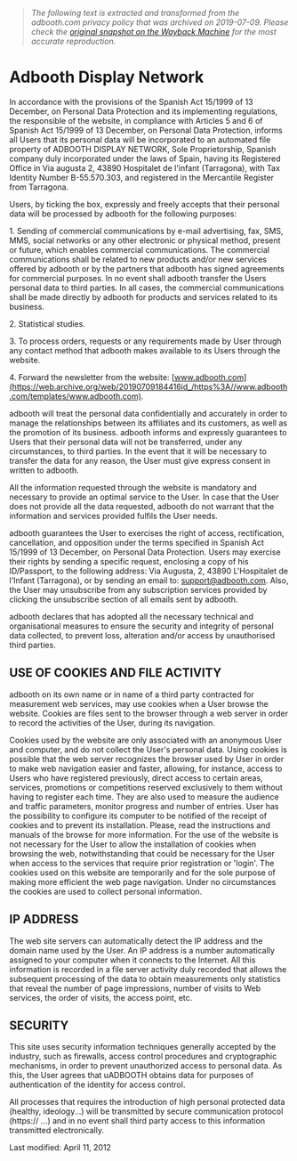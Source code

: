 > *The following text is extracted and transformed from the adbooth.com privacy policy that was archived on 2019-07-09. Please check the [original snapshot on the Wayback Machine](https://web.archive.org/web/20190709184416id_/https%3A//www.adbooth.com/templates/privacy-en.html) for the most accurate reproduction.*

# Adbooth Display Network

In accordance with the provisions of the Spanish Act 15/1999 of 13 December, on Personal Data Protection and its implementing regulations, the responsible of the website, in compliance with Articles 5 and 6 of Spanish Act 15/1999 of 13 December, on Personal Data Protection, informs all Users that its personal data will be incorporated to an automated file property of ADBOOTH DISPLAY NETWORK, Sole Proprietorship, Spanish company duly incorporated under the laws of Spain, having its Registered Office in Via augusta 2, 43890 Hospitalet de l'infant (Tarragona), with Tax Identity Number B-55.570.303, and registered in the Mercantile Register from Tarragona. 

Users, by ticking the box, expressly and freely accepts that their personal data will be processed by adbooth for the following purposes:

1\. Sending of commercial communications by e-mail advertising, fax, SMS, MMS, social networks or any other electronic or physical method, present or future, which enables commercial communications. The commercial communications shall be related to new products and/or new services offered by adbooth or by the partners that adbooth has signed agreements for commercial purposes. In no event shall adbooth transfer the Users personal data to third parties. In all cases, the commercial communications shall be made directly by adbooth for products and services related to its business. 

2\. Statistical studies.

3\. To process orders, requests or any requirements made by User through any contact method that adbooth makes available to its Users through the website. 

4\. Forward the newsletter from the website: [www.adbooth.com](https://web.archive.org/web/20190709184416id_/https%3A//www.adbooth.com/templates/www.adbooth.com). 

adbooth will treat the personal data confidentially and accurately in order to manage the relationships between its affiliates and its customers, as well as the promotion of its business. adbooth informs and expressly guarantees to Users that their personal data will not be transferred, under any circumstances, to third parties. In the event that it will be necessary to transfer the data for any reason, the User must give express consent in written to adbooth. 

All the information requested through the website is mandatory and necessary to provide an optimal service to the User. In case that the User does not provide all the data requested, adbooth do not warrant that the information and services provided fulfils the User needs. 

adbooth guarantees the User to exercises the right of access, rectification, cancellation, and opposition under the terms specified in Spanish Act 15/1999 of 13 December, on Personal Data Protection. Users may exercise their rights by sending a specific request, enclosing a copy of his ID/Passport, to the following address: Via Augusta, 2, 43890 L'Hospitalet de l'Infant (Tarragona), or by sending an email to: support@adbooth.com. Also, the User may unsubscribe from any subscription services provided by clicking the unsubscribe section of all emails sent by adbooth.

adbooth declares that has adopted all the necessary technical and organisational measures to ensure the security and integrity of personal data collected, to prevent loss, alteration and/or access by unauthorised third parties. 

##  USE OF COOKIES AND FILE ACTIVITY 

adbooth on its own name or in name of a third party contracted for measurement web services, may use cookies when a User browse the website. Cookies are files sent to the browser through a web server in order to record the activities of the User, during its navigation. 

Cookies used by the website are only associated with an anonymous User and computer, and do not collect the User's personal data. Using cookies is possible that the web server recognizes the browser used by User in order to make web navigation easier and faster, allowing, for instance, access to Users who have registered previously, direct access to certain areas, services, promotions or competitions reserved exclusively to them without having to register each time. They are also used to measure the audience and traffic parameters, monitor progress and number of entries. User has the possibility to configure its computer to be notified of the receipt of cookies and to prevent its installation. Please, read the instructions and manuals of the browse for more information. For the use of the website is not necessary for the User to allow the installation of cookies when browsing the web, notwithstanding that could be necessary for the User when access to the services that require prior registration or 'login'. The cookies used on this website are temporarily and for the sole purpose of making more efficient the web page navigation. Under no circumstances the cookies are used to collect personal information. 

## IP ADDRESS 

The web site servers can automatically detect the IP address and the domain name used by the User. An IP address is a number automatically assigned to your computer when it connects to the Internet. All this information is recorded in a file server activity duly recorded that allows the subsequent processing of the data to obtain measurements only statistics that reveal the number of page impressions, number of visits to Web services, the order of visits, the access point, etc.

## SECURITY 

This site uses security information techniques generally accepted by the industry, such as firewalls, access control procedures and cryptographic mechanisms, in order to prevent unauthorized access to personal data. As this, the User agrees that uADBOOTH obtains data for purposes of authentication of the identity for access control. 

All processes that requires the introduction of high personal protected data (healthy, ideology...) will be transmitted by secure communication protocol (https:// ...) and in no event shall third party access to this information transmitted electronically. 

Last modified: April 11, 2012
